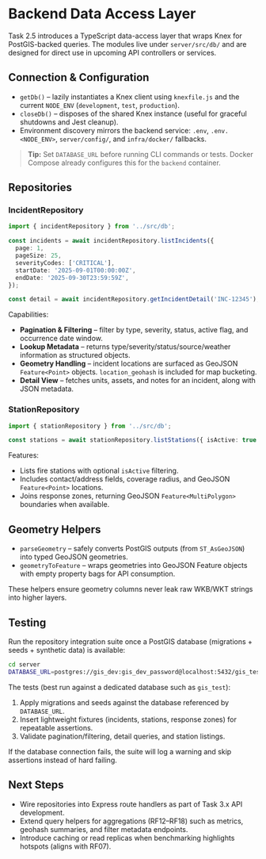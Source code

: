 # Backend Data Access Layer

Task 2.5 introduces a TypeScript data-access layer that wraps Knex for PostGIS-backed queries. The modules live under `server/src/db/` and are designed for direct use in upcoming API controllers or services.

## Connection & Configuration

- `getDb()` – lazily instantiates a Knex client using `knexfile.js` and the current `NODE_ENV` (`development`, `test`, `production`).
- `closeDb()` – disposes of the shared Knex instance (useful for graceful shutdowns and Jest cleanup).
- Environment discovery mirrors the backend service: `.env`, `.env.<NODE_ENV>`, `server/config/`, and `infra/docker/` fallbacks.

> **Tip:** Set `DATABASE_URL` before running CLI commands or tests. Docker Compose already configures this for the `backend` container.

## Repositories

### IncidentRepository

```ts
import { incidentRepository } from '../src/db';

const incidents = await incidentRepository.listIncidents({
  page: 1,
  pageSize: 25,
  severityCodes: ['CRITICAL'],
  startDate: '2025-09-01T00:00:00Z',
  endDate: '2025-09-30T23:59:59Z',
});

const detail = await incidentRepository.getIncidentDetail('INC-12345');
```

Capabilities:

- **Pagination & Filtering** – filter by type, severity, status, active flag, and occurrence date window.
- **Lookup Metadata** – returns type/severity/status/source/weather information as structured objects.
- **Geometry Handling** – incident locations are surfaced as GeoJSON `Feature<Point>` objects. `location_geohash` is included for map bucketing.
- **Detail View** – fetches units, assets, and notes for an incident, along with JSON metadata.

### StationRepository

```ts
import { stationRepository } from '../src/db';

const stations = await stationRepository.listStations({ isActive: true });
```

Features:

- Lists fire stations with optional `isActive` filtering.
- Includes contact/address fields, coverage radius, and GeoJSON `Feature<Point>` locations.
- Joins response zones, returning GeoJSON `Feature<MultiPolygon>` boundaries when available.

## Geometry Helpers

- `parseGeometry` – safely converts PostGIS outputs (from `ST_AsGeoJSON`) into typed GeoJSON geometries.
- `geometryToFeature` – wraps geometries into GeoJSON Feature objects with empty property bags for API consumption.

These helpers ensure geometry columns never leak raw WKB/WKT strings into higher layers.

## Testing

Run the repository integration suite once a PostGIS database (migrations + seeds + synthetic data) is available:

```bash
cd server
DATABASE_URL=postgres://gis_dev:gis_dev_password@localhost:5432/gis_test npm run test:db
```

The tests (best run against a dedicated database such as `gis_test`):

1. Apply migrations and seeds against the database referenced by `DATABASE_URL`.
2. Insert lightweight fixtures (incidents, stations, response zones) for repeatable assertions.
3. Validate pagination/filtering, detail queries, and station listings.

If the database connection fails, the suite will log a warning and skip assertions instead of hard failing.

## Next Steps

- Wire repositories into Express route handlers as part of Task 3.x API development.
- Extend query helpers for aggregations (RF12–RF18) such as metrics, geohash summaries, and filter metadata endpoints.
- Introduce caching or read replicas when benchmarking highlights hotspots (aligns with RF07).
